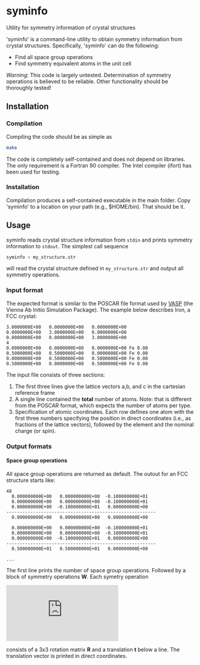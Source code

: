 # syminfo
Utility for symmetry information of crystal structures

'syminfo' is a command-line utility to obtain symmetry information from crystal structures. Specifically, 'syminfo' can do the following:

- Find all space group operations
- Find symmetry equivalent atoms in the unit cell

*Warning*: This code is largely untested. Determination of symmetry operations is believed to be reliable. Other functionality should be thoroughly tested!

## Installation

### Compilation

Compiling the code should be as simple as

```bash
make
```

The code is completely self-contained and does not depend on libraries. The only requirement is a Fortran 90 compiler. The Intel compiler (ifort) has been used for testing.

### Installation

Compilation produces a self-contained executable in the main folder. Copy 'syminfo' to a location on your path (e.g., $HOME/bin). That should be it.

## Usage

syminfo reads crystal structure information from `stdin` and prints symmetry information to `stdout`. The simplest call sequence
```bash
syminfo < my_structure.str
```
will read the crystal structure defined in `my_structure.str` and output all symmetry operations.

### Input format

The expected format is similar to the POSCAR file format used by [VASP](http://www.vasp.at) (the Vienna Ab Initio Simulation Package). The example below describes Iron, a FCC crystal:

```
3.0000000E+00   0.0000000E+00   0.0000000E+00
0.0000000E+00   3.0000000E+00   0.0000000E+00
0.0000000E+00   0.0000000E+00   3.0000000E+00
4
0.0000000E+00   0.0000000E+00   0.0000000E+00 Fe 0.00
0.5000000E+00   0.5000000E+00   0.0000000E+00 Fe 0.00
0.0000000E+00   0.5000000E+00   0.5000000E+00 Fe 0.00
0.5000000E+00   0.0000000E+00   0.5000000E+00 Fe 0.00
```

The input file consists of three sections:
1. The first three lines give the lattice vectors a,b, and c in the cartesian reference frame
2. A single line contained the **total** number of atoms. Note: that is different from the POSCAR format, which expects the number of atoms per type.
3. Specification of atomic coordinates. Each row defines one atom with the first three numbers specifying the position in direct coordinates (i.e., as fractions of the lattice vectors), followed by the element and the nominal charge (or spin).

### Output formats

#### Space group operations

All space group operations are returned as default. The outout for an FCC structure
starts like:

```
48
  0.000000000E+00   0.000000000E+00  -0.100000000E+01
  0.000000000E+00   0.000000000E+00  -0.100000000E+01
  0.000000000E+00  -0.100000000E+01   0.000000000E+00
--------------------------------------------------------
  0.000000000E+00   0.000000000E+00   0.000000000E+00

  0.000000000E+00   0.000000000E+00  -0.100000000E+01
  0.000000000E+00   0.000000000E+00  -0.100000000E+01
  0.000000000E+00  -0.100000000E+01   0.000000000E+00
--------------------------------------------------------
  0.500000000E+01   0.500000000E+01   0.000000000E+00

...
```

The first line prints the number of space group operations. Followed by a block of
symmetry operations **W**. Each symetry operation

![equation](http://latex.codecogs.com/gif.latex?x%60%3D%7B%5Cbf%20R%7D%5Ccdot%20x%20%2B%20%7B%5Cbf%20t%7D)

consists of a 3x3 rotation matrix **R** and a translation **t** below a line. The translation vector is printed in direct coordinates.
